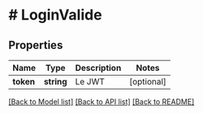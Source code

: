 # # LoginValide

## Properties

Name | Type | Description | Notes
------------ | ------------- | ------------- | -------------
**token** | **string** | Le JWT | [optional]

[[Back to Model list]](../../README.md#models) [[Back to API list]](../../README.md#endpoints) [[Back to README]](../../README.md)
